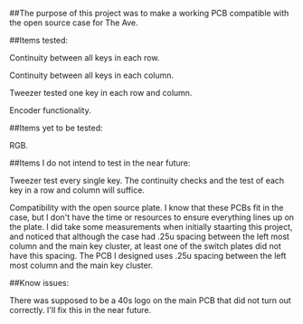 ##The purpose of this project was to make a working PCB compatible with the open source case for The Ave.

##Items tested:

Continuity between all keys in each row.

Continuity between all keys in each column.

Tweezer tested one key in each row and column.

Encoder functionality.

##Items yet to be tested:

RGB.

##Items I do not intend to test in the near future:

Tweezer test every single key. The continuity checks and the test of each key in a row and column will suffice.

Compatibility with the open source plate. I know that these PCBs fit in the case, but I don't have the time or resources to ensure everything lines up on the plate. I did take some measurements when initially staarting this project, and noticed that although the case had .25u spacing between the left most column and the main key cluster, at least one of the switch plates did not have this spacing. The PCB I designed uses .25u spacing between the left most column and the main key cluster.

##Know issues:

There was supposed to be a 40s logo on the main PCB that did not turn out correctly. I'll fix this in the near future.
